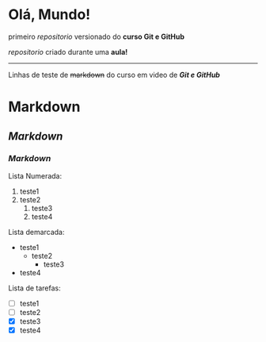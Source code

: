 # Olá, Mundo! 
 primeiro *repositorio* versionado do **curso Git e GitHub**

 _repositorio_ criado durante uma __aula!__

------------------------------------------------------------------------------

Linhas de teste de ~~markdown~~ do curso em video de __*Git e GitHub*__
# Markdown
## __*Markdown*__
### *Markdown*

Lista Numerada:
1. teste1
9. teste2
   1. teste3
   2. teste4

Lista demarcada:
* teste1
   * teste2
       * teste3
* teste4

Lista de tarefas:
- [ ] teste1
- [ ] teste2
- [x] teste3
- [x] teste4
